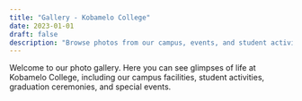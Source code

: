 ```yaml
---
title: "Gallery - Kobamelo College"
date: 2023-01-01
draft: false
description: "Browse photos from our campus, events, and student activities at Kobamelo College."
---
```


Welcome to our photo gallery. Here you can see glimpses of life at Kobamelo College, including our campus facilities, student activities, graduation ceremonies, and special events.
